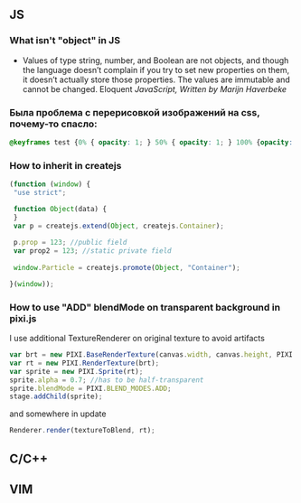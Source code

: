 
## JS

### What isn't "object" in JS
- Values of type string, number, and Boolean are not objects, and though the language doesn’t complain if you try to set new properties on them, it doesn’t actually store those properties. The values are immutable and cannot be changed. Eloquent *JavaScript, Written by Marijn Haverbeke*

### Была проблема с перерисовкой изображений на css, почему-то спасло: 

```css
@keyframes test {0% { opacity: 1; } 50% { opacity: 1; } 100% {opacity: 1}}
```

### How to inherit in createjs

```js
(function (window) {
 "use strict";

 function Object(data) {
 }
 var p = createjs.extend(Object, createjs.Container);
 
 p.prop = 123; //public field
 var prop2 = 123; //static private field
 
 window.Particle = createjs.promote(Object, "Container");

}(window));
```

### How to use "ADD" blendMode on transparent background in pixi.js

I use additional TextureRenderer on original texture to avoid artifacts

```js
var brt = new PIXI.BaseRenderTexture(canvas.width, canvas.height, PIXI.SCALE_MODES.LINEAR, 1);
var rt = new PIXI.RenderTexture(brt);
var sprite = new PIXI.Sprite(rt);
sprite.alpha = 0.7; //has to be half-transparent
sprite.blendMode = PIXI.BLEND_MODES.ADD;
stage.addChild(sprite);
```

and somewhere in update

```js
Renderer.render(textureToBlend, rt);
```

## C/C++

## VIM
